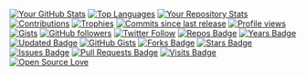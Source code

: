 [![Your GitHub Stats](https://github-readme-stats.vercel.app/api?username=Eduardoreisboattini&theme=gruvbox&hide_border=false&include_all_commits=false&count_private=true)](https://github.com/Eduardoreisboattini)
[![Top Languages](https://github-readme-stats.vercel.app/api/top-langs/?username=Eduardoreisboattini&theme=gruvbox&hide_border=false&include_all_commits=false&count_private=true&layout=compact)](https://github.com/Eduardoreisboattini)
[![Your Repository Stats](https://github-readme-stats.vercel.app/api/pin/?username=Eduardoreisboattini&repo=YOUR_REPO_NAME&theme=gruvbox&hide_border=false&include_all_commits=false&count_private=true)](https://github.com/Eduardoreisboattini/Eduardoreisboattini)
[![Contributions](https://github-readme-streak-stats.herokuapp.com/?user=Eduardoreisboattini&theme=gruvbox&hide_border=false)](https://github.com/Eduardoreisboattini)
[![Trophies](https://github-profile-trophy.vercel.app/?username=Eduardoreisboattini&theme=gruvbox&row=2&column=3)](https://github.com/Eduardoreisboattini)
[![Commits since last release](https://img.shields.io/github/commits-since/Eduardoreisboattini/Eduardoreisboattini/latest?include_prereleases&label=Commits%20since%20last%20release&style=flat-square)](https://github.com/Eduardoreisboattini/Eduardoreisboattini/releases)
[![Profile views](https://komarev.com/ghpvc/?username=Eduardoreisboattini&color=blueviolet&style=flat-square)](https://github.com/Eduardoreisboattini)
[![Gists](https://badges.pufler.dev/gists/Eduardoreisboattini&theme=gruvbox)](https://gist.github.com/Eduardoreisboattini)
[![GitHub followers](https://img.shields.io/github/followers/Eduardoreisboattini?style=social)](https://github.com/Eduardoreisboattini)
[![Twitter Follow](https://img.shields.io/twitter/follow/@ed_re_bo?style=social)](https://twitter.com/@ed_re_bo)
[![Repos Badge](https://badges.pufler.dev/repos/Eduardoreisboattini&theme=gruvbox)](https://github.com/Eduardoreisboattini?tab=repositories)
[![Years Badge](https://badges.pufler.dev/years/Eduardoreisboattini&theme=gruvbox)](https://github.com/Eduardoreisboattini)
[![Updated Badge](https://badges.pufler.dev/updated/Eduardoreisboattini/Eduardoreisboattini&theme=gruvbox)](https://github.com/Eduardoreisboattini/Eduardoreisboattini/commits)
[![GitHub Gists](https://img.shields.io/github/gists/Eduardoreisboattini&theme=gruvbox)](https://gist.github.com/Eduardoreisboattini)
[![Forks Badge](https://badges.pufler.dev/forks/Eduardoreisboattini/Eduardoreisboattini&theme=gruvbox)](https://github.com/Eduardoreisboattini/Eduardoreisboattini/network/members)
[![Stars Badge](https://badges.pufler.dev/stars/Eduardoreisboattini/Eduardoreisboattini&theme=gruvbox)](https://github.com/Eduardoreisboattini/Eduardoreisboattini/stargazers)
[![Issues Badge](https://badges.pufler.dev/issues/Eduardoreisboattini/Eduardoreisboattini&theme=gruvbox)](https://github.com/Eduardoreisboattini/Eduardoreisboattini/issues)
[![Pull Requests Badge](https://badges.pufler.devhttps://badges.pufler.dev/pr/Eduardoreisboattini/Eduardoreisboattini&theme=gruvbox)](https://github.com/Eduardoreisboattini/Eduardoreisboattini/pulls)
[![Visits Badge](https://badges.pufler.dev/visits/Eduardoreisboattini/Eduardoreisboattini&theme=gruvbox)](https://github.com/Eduardoreisboattini/Eduardoreisboattini)
[![Open Source Love](https://badges.frapsoft.com/os/v2/open-source&theme=gruvbox)](https://github.com/ellerbrock/open-source-badges/)